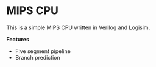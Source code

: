 # MIPS CPU

This is a simple MIPS CPU written in Verilog and Logisim.

**Features**
* Five segment pipeline
* Branch prediction


